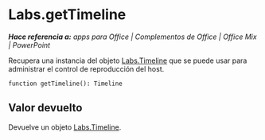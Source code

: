 
# <a name="labs.gettimeline"></a>Labs.getTimeline

 _**Hace referencia a:** apps para Office | Complementos de Office | Office Mix | PowerPoint_

Recupera una instancia del objeto [Labs.Timeline](../../reference/office-mix/labs.timeline.md) que se puede usar para administrar el control de reproducción del host.

```
function getTimeline(): Timeline
```


## <a name="return-value"></a>Valor devuelto

Devuelve un objeto [Labs.Timeline](../../reference/office-mix/labs.timeline.md).

